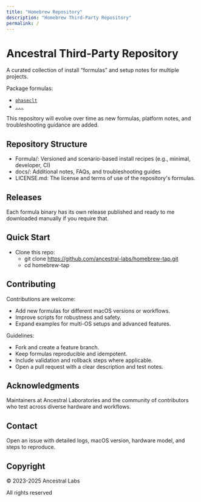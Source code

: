 ```yaml
---
title: "Homebrew Repository"
description: "Homebrew Third-Party Repository"
permalink: /
---
```


# Ancestral Third-Party Repository

A curated collection of install “formulas” and setup notes for multiple projects.

Package formulas:
- [`phaseclt`](phaseclt/)
- [`...`](./)

This repository will evolve over time as new formulas, platform notes, and troubleshooting guidance are added.

## Repository Structure

- Formula/: Versioned and scenario-based install recipes (e.g., minimal, developer, CI)
- docs/: Additional notes, FAQs, and troubleshooting guides
- LICENSE.md: The license and terms of use of the repository's formulas. 


## Releases

Each formula binary has its own release published and ready to me downloaded manually if you require that.

## Quick Start

- Clone this repo:
  - git clone https://github.com/ancestral-labs/homebrew-tap.git
  - cd homebrew-tap

## Contributing

Contributions are welcome:

- Add new formulas for different macOS versions or workflows.
- Improve scripts for robustness and safety.
- Expand examples for multi-OS setups and advanced features.

Guidelines:

- Fork and create a feature branch.
- Keep formulas reproducible and idempotent.
- Include validation and rollback steps where applicable.
- Open a pull request with a clear description and test notes.

## Acknowledgments

Maintainers at Ancestral Laboratories and the community of contributors who test across diverse hardware and workflows.

## Contact

Open an issue with detailed logs, macOS version, hardware model, and steps to reproduce.

## Copyright

© 2023-2025 Ancestral Labs

All rights reserved